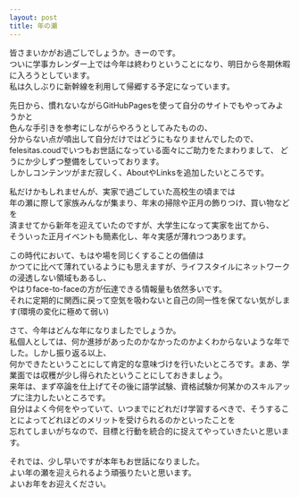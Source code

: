 ```yaml
---
layout: post
title: 年の瀬
---
```



皆さまいかがお過ごしでしょうか。きーのです。  
ついに学事カレンダー上では今年は終わりということになり、明日から冬期休暇に入ろうとしています。  
私は久しぶりに新幹線を利用して帰郷する予定になっています。  
  
  

先日から、慣れないながらGitHubPagesを使って自分のサイトでもやってみようかと  
色んな手引きを参考にしながらやろうとしてみたものの、  
分からない点が噴出して自分だけではどうにもなりませんでしたので、  
felesitas.coudでいつもお世話になっている面々にご助力をたまわりまして、
どうにか少しずつ整備をしていっております。  
しかしコンテンツがまだ寂しく、AboutやLinksを追加したいところです。  
  
  

私だけかもしれませんが、実家で過ごしていた高校生の頃までは  
年の瀬に際して家族みんなが集まり、年末の掃除や正月の飾りつけ、買い物などを  
済ませてから新年を迎えていたのですが、大学生になって実家を出てから、  
そういった正月イベントも簡素化し、年々実感が薄れつつあります。  
  
  
  
この時代において、もはや場を同じくすることの価値は  
かつてに比べて薄れているようにも思えますが、ライフスタイルにネットワークの浸透しない領域もあるし、  
やはりface-to-faceの方が伝達できる情報量も依然多いです。  
それに定期的に関西に戻って空気を吸わないと自己の同一性を保てない気がします(環境の変化に極めて弱い)  
  
  
  
さて、今年はどんな年になりましたでしょうか。  
私個人としては、何か進捗があったのかなかったのかよくわからないような年でした。しかし振り返る以上、  
何かできたということにして肯定的な意味づけを行いたいところです。まあ、学業面では収穫が少し得られたということにしておきましょう。  
来年は、まず卒論を仕上げてその後に語学試験、資格試験か何某かのスキルアップに注力したいところです。  
自分はよく今何をやっていて、いつまでにどれだけ学習するべきで、そうすることによってどれほどのメリットを受けられるのかといったことを  
忘れてしまいがちなので、目標と行動を統合的に捉えてやっていきたいと思います。  
  
  

それでは、少し早いですが本年もお世話になりました。  
よい年の瀬を迎えられるよう頑張りたいと思います。  
よいお年をお迎えください。      

